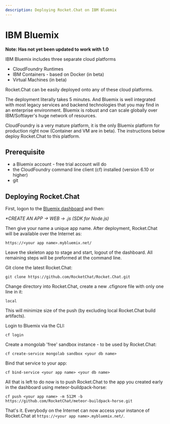```yaml
---
description: Deploying Rocket.Chat on IBM Bluemix
---
```


# IBM Bluemix

**Note: Has not yet been updated to work with 1.0**

IBM Bluemix includes three separate cloud platforms

* CloudFoundry Runtimes
* IBM Containers - based on Docker \(in beta\)
* Virtual Machines \(in beta\)

Rocket.Chat can be easily deployed onto any of these cloud platforms.

The deployment literally takes 5 minutes. And Bluemix is well integrated with most legacy services and backend technologies that you may find in an enterprise environment. Bluemix is robust and can scale globally over IBM/Softlayer's huge network of resources.

CloudFoundry is a very mature platform, it is the only Bluemix platform for production right now \(Container and VM are in beta\). The instructions below deploy Rocket.Chat to this platform.

## Prerequisite

* a Bluemix account - free trial account will do
* the CloudFoundry command line client \(cf\) installed \(version 6.10 or higher\)
* git

## Deploying Rocket.Chat

First, logon to the [Bluemix dashboard](http://www.bluemix.net/) and then:

_\*CREATE AN APP -&gt; WEB -&gt; .js \(SDK for Node.js\)_

Then give your name a unique app name. After deployment, Rocket.Chat will be available over the Internet as:

```text
https://<your app name>.mybluemix.net/
```

Leave the skeleton app to stage and start, logout of the dashboard. All remaining steps will be preformed at the command line.

Git clone the latest Rocket.Chat:

```text
git clone https://github.com/RocketChat/Rocket.Chat.git
```

Change directory into Rocket.Chat, create a new .cfignore file with only one line in it:

```text
local
```

This will minimize size of the push \(by excluding local Rocket.Chat build artifacts\).

Login to Bluemix via the CLI:

```text
cf login
```

Create a mongolab 'free' sandbox instance - to be used by Rocket.Chat:

```text
cf create-service mongolab sandbox <your db name>
```

Bind that service to your app:

```text
cf bind-service <your app name> <your db name>
```

All that is left to do now is to push Rocket.Chat to the app you created early in the dashboard using meteor-buildpack-horse:

```text
cf push <your app name> -m 512M -b https://github.com/RocketChat/meteor-buildpack-horse.git
```

That's it. Everybody on the Internet can now access your instance of Rocket.Chat at `https://<your app name>.mybluemix.net/`.

